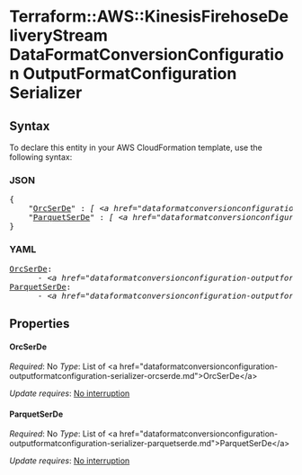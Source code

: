 # Terraform::AWS::KinesisFirehoseDeliveryStream DataFormatConversionConfiguration OutputFormatConfiguration Serializer

## Syntax

To declare this entity in your AWS CloudFormation template, use the following syntax:

### JSON

<pre>
{
    "<a href="#orcserde" title="OrcSerDe">OrcSerDe</a>" : <i>[ &lt;a href=&#34;dataformatconversionconfiguration-outputformatconfiguration-serializer-orcserde.md&#34;&gt;OrcSerDe&lt;/a&gt;, ... ]</i>,
    "<a href="#parquetserde" title="ParquetSerDe">ParquetSerDe</a>" : <i>[ &lt;a href=&#34;dataformatconversionconfiguration-outputformatconfiguration-serializer-parquetserde.md&#34;&gt;ParquetSerDe&lt;/a&gt;, ... ]</i>
}
</pre>

### YAML

<pre>
<a href="#orcserde" title="OrcSerDe">OrcSerDe</a>: <i>
      - &lt;a href=&#34;dataformatconversionconfiguration-outputformatconfiguration-serializer-orcserde.md&#34;&gt;OrcSerDe&lt;/a&gt;</i>
<a href="#parquetserde" title="ParquetSerDe">ParquetSerDe</a>: <i>
      - &lt;a href=&#34;dataformatconversionconfiguration-outputformatconfiguration-serializer-parquetserde.md&#34;&gt;ParquetSerDe&lt;/a&gt;</i>
</pre>

## Properties

#### OrcSerDe

_Required_: No
_Type_: List of &lt;a href=&#34;dataformatconversionconfiguration-outputformatconfiguration-serializer-orcserde.md&#34;&gt;OrcSerDe&lt;/a&gt;

_Update requires_: [No interruption](https://docs.aws.amazon.com/AWSCloudFormation/latest/UserGuide/using-cfn-updating-stacks-update-behaviors.html#update-no-interrupt)

#### ParquetSerDe

_Required_: No
_Type_: List of &lt;a href=&#34;dataformatconversionconfiguration-outputformatconfiguration-serializer-parquetserde.md&#34;&gt;ParquetSerDe&lt;/a&gt;

_Update requires_: [No interruption](https://docs.aws.amazon.com/AWSCloudFormation/latest/UserGuide/using-cfn-updating-stacks-update-behaviors.html#update-no-interrupt)

